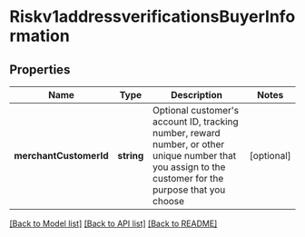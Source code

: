 # Riskv1addressverificationsBuyerInformation

## Properties
Name | Type | Description | Notes
------------ | ------------- | ------------- | -------------
**merchantCustomerId** | **string** | Optional customer&#39;s account ID, tracking number, reward number, or other unique number that you assign to the customer for the purpose that you choose | [optional] 

[[Back to Model list]](../README.md#documentation-for-models) [[Back to API list]](../README.md#documentation-for-api-endpoints) [[Back to README]](../README.md)


